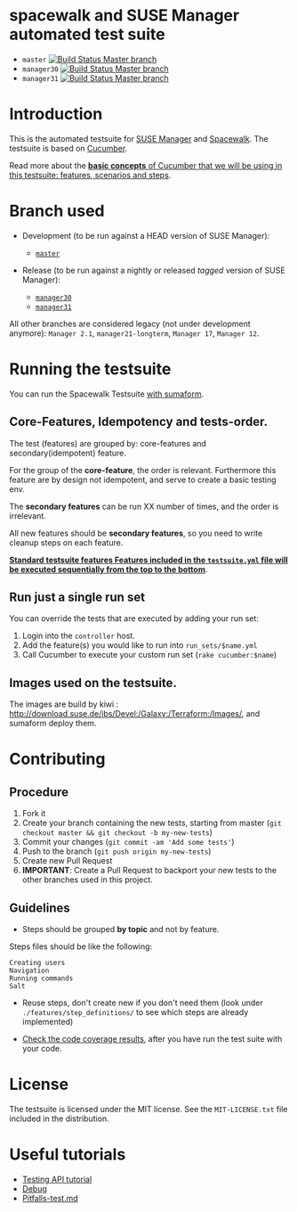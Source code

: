 # spacewalk and SUSE Manager automated test suite

* `master`
[![Build Status Master branch](https://travis-ci.org/SUSE/spacewalk-testsuite-base.svg?branch=master)](https://travis-ci.org/SUSE/spacewalk-testsuite-base)
* `manager30`
[![Build Status Master branch](https://travis-ci.org/SUSE/spacewalk-testsuite-base.svg?branch=manager30)](https://travis-ci.org/SUSE/spacewalk-testsuite-base)
* `manager31`
[![Build Status Master branch](https://travis-ci.org/SUSE/spacewalk-testsuite-base.svg?branch=manager30)](https://travis-ci.org/SUSE/spacewalk-testsuite-base)


# Introduction

This is the automated testsuite for [SUSE Manager](https://www.suse.com/products/suse-manager/) and [Spacewalk](http://spacewalk.redhat.com/).
The testsuite is based on [Cucumber](https://cucumber.io/).

Read more about the [**basic concepts** of Cucumber that we will be using in this testsuite: features, scenarios and steps](https://cucumber.io/docs/reference).

# Branch used

* Development (to be run against a HEAD version of SUSE Manager):

  * [`master`](https://github.com/SUSE/spacewalk-testsuite-base)

* Release (to be run against a nightly or released *tagged* version of SUSE Manager):
  * [`manager30`](https://github.com/SUSE/spacewalk-testsuite-base/tree/manager30)
  * [`manager31`](https://github.com/SUSE/spacewalk-testsuite-base/tree/manager31)

All other branches are considered legacy (not under development anymore): `Manager 2.1`, `manager21-longterm`, `Manager 17`, `Manager 12`.


# Running the testsuite

You can run the Spacewalk Testsuite [with sumaform](https://github.com/moio/sumaform/blob/master/README_ADVANCED.md#cucumber-testsuite).

## Core-Features, Idempotency and tests-order.

The test (features) are grouped by: core-features and secondary(idempotent) feature.

For the group of the **core-feature**, the order is relevant. Furthermore this feature are by design not idempotent, and serve to create a basic testing env.

The **secondary features** can be run XX number of times, and the order is irrelevant.

All new features should be **secondary features**, so you need to write cleanup steps on each feature.


[**Standard testsuite features Features included in the `testsuite.yml` file will be executed sequentially from the top to the bottom**](https://github.com/SUSE/spacewalk-testsuite-base/blob/master/run_sets/testsuite.yml).

## Run just a single run set

You can override the tests that are executed by adding your run set:
1. Login into the `controller` host.
2. Add the feature(s) you would like to run into `run_sets/$name.yml`
3. Call Cucumber to execute your custom run set (`rake cucumber:$name`)


## Images used on the testsuite.

The images are build by kiwi : http://download.suse.de/ibs/Devel:/Galaxy:/Terraform:/Images/, and sumaform deploy them.


# Contributing

## Procedure

1. Fork it
2. Create your branch containing the new tests, starting from master (`git checkout master && git checkout -b my-new-tests`)
3. Commit your changes (`git commit -am 'Add some tests'`)
4. Push to the branch (`git push origin my-new-tests`)
5. Create new Pull Request
6. **IMPORTANT**: Create a Pull Request to backport your new tests to the other branches used in this project.

## Guidelines

* Steps should be grouped **by topic** and not by feature.

Steps files should be like the following:

    Creating users
    Navigation
    Running commands
    Salt

* Reuse steps, don't create new if you don't need them (look under `./features/step_definitions/` to see which steps are already implemented)

* [Check the code coverage results](docs/codecoverage.md), after you have run the test suite with your code.


# License

The testsuite is licensed under the MIT license. See the `MIT-LICENSE.txt` file included in the distribution.

# Useful tutorials

* [Testing API tutorial](docs/api-call.md)
* [Debug](docs/Debug.md)
* [Pitfalls-test.md](docs/Pitfalls-test.md)
